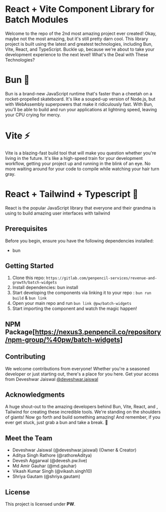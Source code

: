 # React + Vite Component Library for Batch Modules

Welcome to the repo of the 2nd most amazing project ever created! Okay, maybe not the most amazing, but it's still pretty darn cool. This library project is built using the latest and greatest technologies, including Bun, Vite, React, and TypeScript. Buckle up, because we're about to take your development experience to the next level!
What's the Deal with These Technologies?

# Bun 🥯

Bun is a brand-new JavaScript runtime that's faster than a cheetah on a rocket-propelled skateboard. It's like a souped-up version of Node.js, but with WebAssembly superpowers that make it ridiculously fast. With Bun, you'll be able to build and run your applications at lightning speed, leaving your CPU crying for mercy.

# Vite ⚡

Vite is a blazing-fast build tool that will make you question whether you're living in the future. It's like a high-speed train for your development workflow, getting your project up and running in the blink of an eye. No more waiting around for your code to compile while watching your hair turn gray.

# React + Tailwind + Typescript 🧠

React is the popular JavaScript library that everyone and their grandma is using to build amazing user interfaces with tailwind



## Prerequisites <a name="prerequisites"></a>

Before you begin, ensure you have the following dependencies installed:

- bun

## Getting Started

1. Clone this repo: `https://gitlab.com/penpencil-services/revenue-and-growth/batch-widgets`
2. Install dependencies: bun install
3. Start developing the components via linking it to your repo : `bun run build` & `bun link`
4. Open your main repo and run `bun link @pw/batch-widgets`
5. Start importing the component and watch the magic happen!

## NPM Package[https://nexus3.penpencil.co/repository/npm-group/%40pw/batch-widgets]

## Contributing

We welcome contributions from everyone! Whether you're a seasoned developer or just starting out, there's a place for you here. Get your access from Deveshwar Jaiswal [@deveshwar.jaiswal][owner]

## Acknowledgments

A huge shout-out to the amazing developers behind Bun, Vite, React, and , Tailwind for creating these incredible tools. We're standing on the shoulders of giants!
Now go forth and build something amazing! And remember, if you ever get stuck, just grab a bun and take a break. 🥯

## Meet the Team

- Deveshwar Jaiswal (@deveshwar.jaiswal) (Owner & Creator)
- Aditya Singh Rathore (@rathoreAditya)
- Devesh Aggarwal (@devesh.pw.live)
- Md Amir Gauhar (@md.gauhar)
- Vikash Kumar Singh (@vikash.singh10)
- Shriya Gautam (@shriya.gautam)

## License <a name="license"></a>

This project is licensed under **PW**.


[email]: deveshwar@pw.live
[owner]: https://gitlab.com/deveshwar.jaiswal